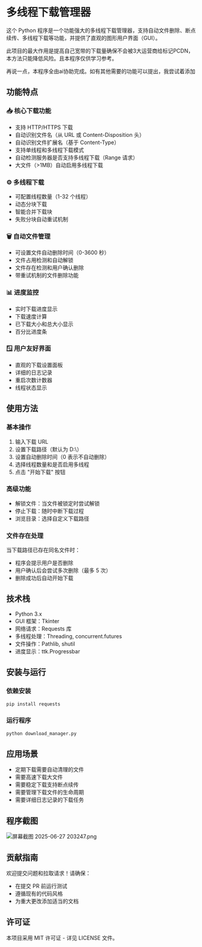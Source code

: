 # 多线程下载管理器

这个 Python 程序是一个功能强大的多线程下载管理器，支持自动文件删除、断点续传、多线程下载等功能，并提供了直观的图形用户界面（GUI）。

此项目的最大作用是提高自己宽带的下载量确保不会被3大运营商给标记PCDN，本方法只能降低风险。且本程序仅供学习参考。

再说一点，本程序全由ai协助完成。如有其他需要的功能可以提出，我尝试着添加

## 功能特点

### 📥 核心下载功能

- 支持 HTTP/HTTPS 下载
- 自动识别文件名（从 URL 或 Content-Disposition 头）
- 自动识别文件扩展名（基于 Content-Type）
- 支持单线程和多线程下载模式
- 自动检测服务器是否支持多线程下载（Range 请求）
- 大文件（>1MB）自动启用多线程下载

### ⚙️ 多线程下载

- 可配置线程数量（1-32 个线程）
- 动态分块下载
- 智能合并下载块
- 失败分块自动重试机制

### 🗑️ 自动文件管理

- 可设置文件自动删除时间（0-3600 秒）
- 文件占用检测和自动解锁
- 文件存在检测和用户确认删除
- 带重试机制的文件删除功能

### 📊 进度监控

- 实时下载进度显示
- 下载速度计算
- 已下载大小和总大小显示
- 百分比进度条

### 🪟 用户友好界面

- 直观的下载设置面板
- 详细的日志记录
- 重启次数计数器
- 线程状态显示

## 使用方法

### 基本操作

1. 输入下载 URL
2. 设置下载路径（默认为 D:\）
3. 设置自动删除时间（0 表示不自动删除）
4. 选择线程数量和是否启用多线程
5. 点击 "开始下载" 按钮

### 高级功能

- 解锁文件：当文件被锁定时尝试解锁
- 停止下载：随时中断下载过程
- 浏览目录：选择自定义下载路径

### 文件存在处理

当下载路径已存在同名文件时：

- 程序会提示用户是否删除
- 用户确认后会尝试多次删除（最多 5 次）
- 删除成功后自动开始下载

## 技术栈

- Python 3.x
- GUI 框架：Tkinter
- 网络请求：Requests 库
- 多线程处理：Threading, concurrent.futures
- 文件操作：Pathlib, shutil
- 进度显示：ttk.Progressbar

## 安装与运行

### 依赖安装

```bash
pip install requests
```

### 运行程序

```bash
python download_manager.py
```

## 应用场景

- 定期下载需要自动清理的文件
- 需要高速下载大文件
- 需要稳定下载支持断点续传
- 需要管理下载文件的生命周期
- 需要详细日志记录的下载任务

## 程序截图

![屏幕截图 2025-06-27 203247.png](https://lsky.photo.crhtdg.com/imgs/2025/06/kdtrjorg.png)

## 贡献指南

欢迎提交问题和拉取请求！请确保：

- 在提交 PR 前运行测试
- 遵循现有的代码风格
- 为重大更改添加适当的文档

## 许可证

本项目采用 MIT 许可证 - 详见 LICENSE 文件。